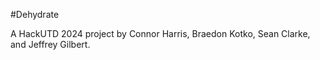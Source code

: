 #Dehydrate

A HackUTD 2024 project by Connor Harris, Braedon Kotko, Sean Clarke, and Jeffrey Gilbert.